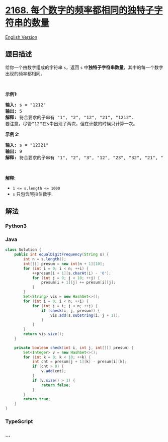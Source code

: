 # [2168. 每个数字的频率都相同的独特子字符串的数量](https://leetcode.cn/problems/unique-substrings-with-equal-digit-frequency)

[English Version](/solution/2100-2199/2168.Unique%20Substrings%20With%20Equal%20Digit%20Frequency/README_EN.md)

## 题目描述

<!-- 这里写题目描述 -->

给你一个由数字组成的字符串&nbsp;<code>s</code>，返回<em>&nbsp;</em><code>s</code><em>&nbsp;</em>中<strong>独特子字符串数量</strong>，其中的每一个数字出现的频率都相同<i>。</i>

<p>&nbsp;</p>

<p><strong>示例1:</strong></p>

<pre>
<strong>输入:</strong> s = "1212"
<strong>输出:</strong> 5
<strong>解释:</strong> 符合要求的子串有 "1", "2", "12", "21", "1212".
要注意，尽管"12"在s中出现了两次，但在计数的时候只计算一次。
</pre>

<p><strong>示例&nbsp;2:</strong></p>

<pre>
<strong>输入:</strong> s = "12321"
<strong>输出:</strong> 9
<strong>解释:</strong> 符合要求的子串有 "1", "2", "3", "12", "23", "32", "21", "123", "321".
</pre>

<p>&nbsp;</p>

<p><strong>解释:</strong></p>

<ul>
	<li><code>1 &lt;= s.length &lt;= 1000</code></li>
	<li><code>s</code>&nbsp;只包含阿拉伯数字.</li>
</ul>

## 解法

<!-- 这里可写通用的实现逻辑 -->

<!-- tabs:start -->

### **Python3**

<!-- 这里可写当前语言的特殊实现逻辑 -->



### **Java**

<!-- 这里可写当前语言的特殊实现逻辑 -->

```java
class Solution {
    public int equalDigitFrequency(String s) {
        int n = s.length();
        int[][] presum = new int[n + 1][10];
        for (int i = 0; i < n; ++i) {
            ++presum[i + 1][s.charAt(i) - '0'];
            for (int j = 0; j < 10; ++j) {
                presum[i + 1][j] += presum[i][j];
            }
        }
        Set<String> vis = new HashSet<>();
        for (int i = 0; i < n; ++i) {
            for (int j = i; j < n; ++j) {
                if (check(i, j, presum)) {
                    vis.add(s.substring(i, j + 1));
                }
            }
        }
        return vis.size();
    }

    private boolean check(int i, int j, int[][] presum) {
        Set<Integer> v = new HashSet<>();
        for (int k = 0; k < 10; ++k) {
            int cnt = presum[j + 1][k] - presum[i][k];
            if (cnt > 0) {
                v.add(cnt);
            }
            if (v.size() > 1) {
                return false;
            }
        }
        return true;
    }
}
```





### **TypeScript**



### **...**

```

```


